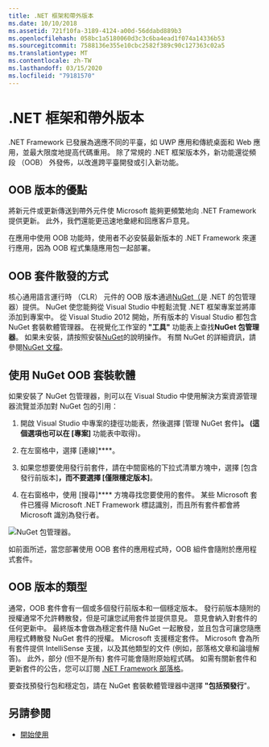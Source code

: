 ```yaml
---
title: .NET 框架和帶外版本
ms.date: 10/10/2018
ms.assetid: 721f10fa-3189-4124-a00d-56ddabd889b3
ms.openlocfilehash: 058bc1a5180060d3c3c6ba4ead1f074a14336b53
ms.sourcegitcommit: 7588136e355e10cbc2582f389c90c127363c02a5
ms.translationtype: MT
ms.contentlocale: zh-TW
ms.lasthandoff: 03/15/2020
ms.locfileid: "79181570"
---
```

# <a name="net-framework-and-out-of-band-releases"></a>.NET 框架和帶外版本

.NET Framework 已發展為適應不同的平臺，如 UWP 應用和傳統桌面和 Web 應用，並最大限度地提高代碼重用。 除了常規的 .NET 框架版本外，新功能還從頻段 （OOB） 外發佈，以改進跨平臺開發或引入新功能。

## <a name="advantages-of-oob-releases"></a>OOB 版本的優點

將新元件或更新傳送到帶外元件使 Microsoft 能夠更頻繁地向 .NET Framework 提供更新。 此外，我們還能更迅速地彙總和回應客戶意見。

在應用中使用 OOB 功能時，使用者不必安裝最新版本的 .NET Framework 來運行應用，因為 OOB 程式集隨應用包一起部署。

## <a name="how-oob-packages-are-distributed"></a>OOB 套件散發的方式

核心通用語言運行時 （CLR） 元件的 OOB 版本通過[NuGet（](https://www.nuget.org/)是 .NET 的包管理器）提供。 NuGet 使您能夠從 Visual Studio 中輕鬆流覽 .NET 框架專案並將庫添加到專案中。 從 Visual Studio 2012 開始，所有版本的 Visual Studio 都包含 NuGet 套裝軟體管理器。 在視覺化工作室的 **"工具"** 功能表上查找**NuGet 包管理器**。 如果未安裝，請按照安裝[NuGet](/nuget/install-nuget-client-tools)的說明操作。 有關 NuGet 的詳細資訊，請參閱[NuGet 文檔](/nuget)。

## <a name="use-a-nuget-oob-package"></a>使用 NuGet OOB 套裝軟體

如果安裝了 NuGet 包管理器，則可以在 Visual Studio 中使用解決方案資源管理器流覽並添加對 NuGet 包的引用：

1. 開啟 Visual Studio 中專案的捷徑功能表，然後選擇 [管理 NuGet 套件]****。 (這個選項也可以在 [專案]**** 功能表中取得)。

2. 在左窗格中，選擇 [連線]****。

3. 如果您想要使用發行前套件，請在中間窗格的下拉式清單方塊中，選擇 [包含發行前版本]****，而不要選擇 [僅限穩定版本]****。

4. 在右窗格中，使用 [搜尋]**** 方塊尋找您要使用的套件。 某些 Microsoft 套件已獲得 Microsoft .NET Framework 標誌識別，而且所有套件都會將 Microsoft 識別為發行者。

![NuGet 包管理器。](./media/the-net-framework-and-out-of-band-releases/nuget-package-manager-dialog.png)

如前面所述，當您部署使用 OOB 套件的應用程式時，OOB 組件會隨附於應用程式套件。

## <a name="types-of-oob-releases"></a>OOB 版本的類型

通常，OOB 套件會有一個或多個發行前版本和一個穩定版本。 發行前版本隨附的授權通常不允許轉散發，但是可讓您試用套件並提供意見。 意見會納入對套件的任何更新中。 最終版本會做為穩定套件隨 NuGet 一起散發，並且包含可讓您隨應用程式轉散發 NuGet 套件的授權。 Microsoft 支援穩定套件。 Microsoft 會為所有套件提供 IntelliSense 支援，以及其他類型的文件 (例如，部落格文章和論壇解答)。 此外，部分 (但不是所有) 套件可能會隨附原始程式碼。 如需有關新套件和更新套件的公告，您可以訂閱 [.NET Framework 部落格](https://devblogs.microsoft.com/dotnet/)。

要查找預發行包和穩定包，請在 NuGet 套裝軟體管理器中選擇 **"包括預發行**"。

## <a name="see-also"></a>另請參閱

- [開始使用](index.md)
